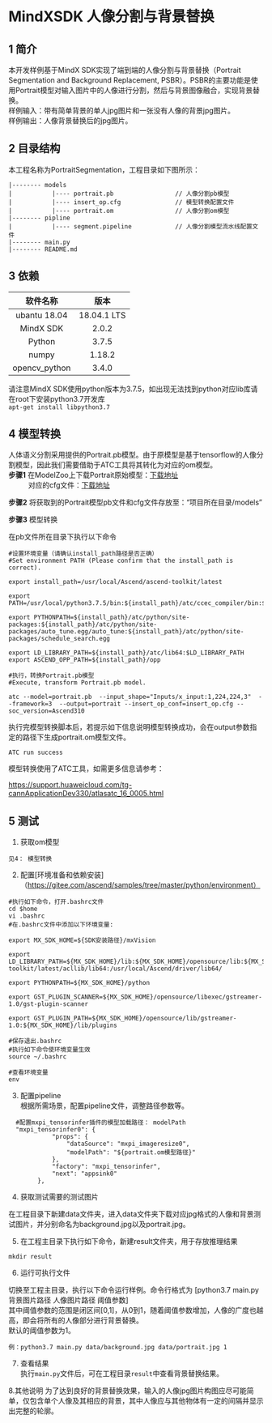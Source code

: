 # MindXSDK 人像分割与背景替换

## 1 简介
  本开发样例基于MindX SDK实现了端到端的人像分割与背景替换（Portrait Segmentation and Background Replacement, PSBR）。PSBR的主要功能是使用Portrait模型对输入图片中的人像进行分割，然后与背景图像融合，实现背景替换。  
样例输入：带有简单背景的单人jpg图片和一张没有人像的背景jpg图片。  
样例输出：人像背景替换后的jpg图片。<br/>
## 2 目录结构
本工程名称为PortraitSegmentation，工程目录如下图所示：
```
|-------- models
|           |---- portrait.pb                 // 人像分割pb模型
|           |---- insert_op.cfg               // 模型转换配置文件
|           |---- portrait.om                 // 人像分割om模型
|-------- pipline
|           |---- segment.pipeline            // 人像分割模型流水线配置文件
|-------- main.py                             
|-------- README.md   
```
## 3 依赖

| 软件名称 | 版本   |
| :--------: | :------: |
|ubantu 18.04|18.04.1 LTS   |
|MindX SDK|2.0.2|
|Python| 3.7.5|
|numpy | 1.18.2 |
|opencv_python|3.4.0|

请注意MindX SDK使用python版本为3.7.5，如出现无法找到python对应lib库请在root下安装python3.7开发库  
`apt-get install libpython3.7`
## 4 模型转换
人体语义分割采用提供的Portrait.pb模型。由于原模型是基于tensorflow的人像分割模型，因此我们需要借助于ATC工具将其转化为对应的om模型。  
**步骤1**  在ModelZoo上下载Portrait原始模型：[下载地址](https://modelzoo-train-atc.obs.cn-north-4.myhuaweicloud.com/003_Atc_Models/AE/ATC%20Model/PortraitNet%20/portrait.pb)      
&ensp;&ensp;&ensp;&ensp;&ensp; 对应的cfg文件：[下载地址](https://modelzoo-train-atc.obs.cn-north-4.myhuaweicloud.com/003_Atc_Models/AE/ATC%20Model/PortraitNet%20/insert_op.cfg)  

**步骤2**  将获取到的Portrait模型pb文件和cfg文件存放至：“项目所在目录/models”  

**步骤3**  模型转换  

在pb文件所在目录下执行以下命令  
```
#设置环境变量（请确认install_path路径是否正确）  
#Set environment PATH (Please confirm that the install_path is correct).

export install_path=/usr/local/Ascend/ascend-toolkit/latest    

export PATH=/usr/local/python3.7.5/bin:${install_path}/atc/ccec_compiler/bin:${install_path}/atc/bin:$PATH 
 
export PYTHONPATH=${install_path}/atc/python/site-packages:${install_path}/atc/python/site-packages/auto_tune.egg/auto_tune:${install_path}/atc/python/site-packages/schedule_search.egg  

export LD_LIBRARY_PATH=${install_path}/atc/lib64:$LD_LIBRARY_PATH  
export ASCEND_OPP_PATH=${install_path}/opp    

#执行，转换Portrait.pb模型
#Execute, transform Portrait.pb model.
  
atc --model=portrait.pb  --input_shape="Inputs/x_input:1,224,224,3"  --framework=3  --output=portrait --insert_op_conf=insert_op.cfg --soc_version=Ascend310 
```
执行完模型转换脚本后，若提示如下信息说明模型转换成功，会在output参数指定的路径下生成portrait.om模型文件。  
```
ATC run success  
```
模型转换使用了ATC工具，如需更多信息请参考：  

https://support.huaweicloud.com/tg-cannApplicationDev330/atlasatc_16_0005.html

## 5 测试

1. 获取om模型   
```
见4： 模型转换
```
2. 配置[环境准备和依赖安装]（https://gitee.com/ascend/samples/tree/master/python/environment） 
```   
#执行如下命令，打开.bashrc文件
cd $home
vi .bashrc
#在.bashrc文件中添加以下环境变量:

export MX_SDK_HOME=${SDK安装路径}/mxVision

export LD_LIBRARY_PATH=${MX_SDK_HOME}/lib:${MX_SDK_HOME}/opensource/lib:${MX_SDK_HOME}/opensource/lib64:${MX_SDK_HOME}/opensource/lib64:/usr/local/Ascend/ascend-toolkit/latest/acllib/lib64:/usr/local/Ascend/driver/lib64/

export PYTHONPATH=${MX_SDK_HOME}/python

export GST_PLUGIN_SCANNER=${MX_SDK_HOME}/opensource/libexec/gstreamer-1.0/gst-plugin-scanner

export GST_PLUGIN_PATH=${MX_SDK_HOME}/opensource/lib/gstreamer-1.0:${MX_SDK_HOME}/lib/plugins

#保存退出.bashrc
#执行如下命令使环境变量生效
source ~/.bashrc

#查看环境变量
env
```
3. 配置pipeline  
根据所需场景，配置pipeline文件，调整路径参数等。
```
  #配置mxpi_tensorinfer插件的模型加载路径： modelPath
  "mxpi_tensorinfer0": {
            "props": {
                "dataSource": "mxpi_imageresize0",
                "modelPath": "${portrait.om模型路径}"
            },
            "factory": "mxpi_tensorinfer",
            "next": "appsink0"
        },
```
4. 获取测试需要的测试图片  

在工程目录下新建data文件夹，进入data文件夹下载对应jpg格式的人像和背景测试图片，并分别命名为background.jpg以及portrait.jpg。



5. 在工程主目录下执行如下命令，新建result文件夹，用于存放推理结果
```
mkdir result
```

6. 运行可执行文件

切换至工程主目录，执行以下命令运行样例。命令行格式为 [python3.7 main.py 背景图片路径 人像图片路径 阈值参数]  
其中阈值参数的范围是闭区间[0,1]，从0到1，随着阈值参数增加，人像的广度也越高，即会将所有的人像部分进行背景替换。  
默认的阈值参数为1。

```
例：python3.7 main.py data/background.jpg data/portrait.jpg 1
```

7. 查看结果  
执行`main.py`文件后，可在工程目录`result`中查看背景替换结果。


8.其他说明
为了达到良好的背景替换效果，输入的人像jpg图片构图应尽可能简单，仅包含单个人像及其相应的背景，其中人像应与其他物体有一定的间隔并显示出完整的轮廓。
